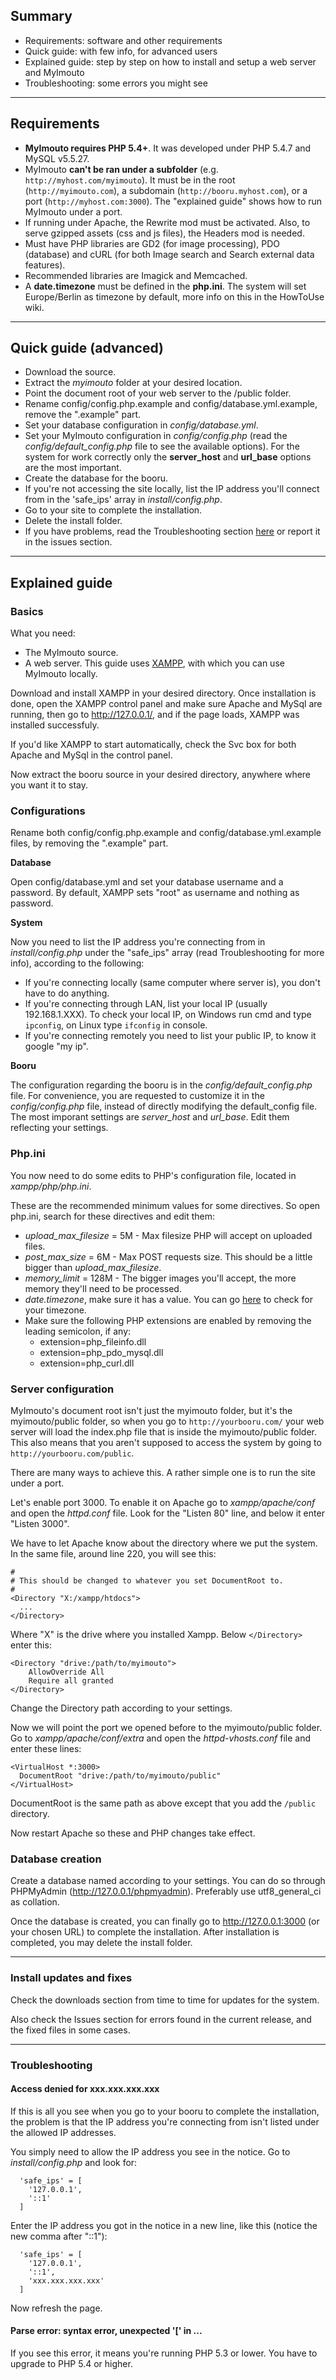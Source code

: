 ## Summary ##

  * Requirements: software and other requirements
  * Quick guide: with few info, for advanced users
  * Explained guide: step by step on how to install and setup a web server and MyImouto
  * Troubleshooting: some errors you might see


---


## Requirements ##

  * **MyImouto requires PHP 5.4+**. It was developed under PHP 5.4.7 and MySQL v5.5.27.
  * MyImouto **can't be ran under a subfolder** (e.g. `http://myhost.com/myimouto`). It must be in the root (`http://myimouto.com`), a subdomain (`http://booru.myhost.com`), or a port (`http://myhost.com:3000`). The "explained guide" shows how to run MyImouto under a port.
  * If running under Apache, the Rewrite mod must be activated. Also, to serve gzipped assets (css and js files), the Headers mod is needed.
  * Must have PHP libraries are GD2 (for image processing), PDO (database) and cURL (for both Image search and Search external data features).
  * Recommended libraries are Imagick and Memcached.
  * A **date.timezone** must be defined in the **php.ini**. The system will set Europe/Berlin as timezone by default, more info on this in the HowToUse wiki.


---


## Quick guide (advanced) ##

  * Download the source.
  * Extract the _myimouto_ folder at your desired location.
  * Point the document root of your web server to the /public folder.
  * Rename config/config.php.example and config/database.yml.example, remove the ".example" part.
  * Set your database configuration in _config/database.yml_.
  * Set your MyImouto configuration in _config/config.php_ (read the _config/default\_config.php_ file to see the available options). For the system for work correctly only the **server\_host** and **url\_base** options are the most important.
  * Create the database for the booru.
  * If you're not accessing the site locally, list the IP address you'll connect from in the 'safe\_ips' array in _install/config.php_.
  * Go to your site to complete the installation.
  * Delete the install folder.
  * If you have problems, read the Troubleshooting section [here](#Troubleshooting.md) or report it in the issues section.


---


## Explained guide ##

### Basics ###

What you need:
  * The MyImouto source.
  * A web server. This guide uses <a href='http://www.apachefriends.org/en/xampp.html'>XAMPP</a>, with which you can use MyImouto locally.

Download and install XAMPP in your desired directory. Once installation is done, open the XAMPP control panel and make sure Apache and MySql are running, then go to http://127.0.0.1/, and if the page loads, XAMPP was installed successfuly.

If you'd like XAMPP to start automatically, check the Svc box for both Apache and MySql in the control panel.

Now extract the booru source in your desired directory, anywhere where you want it to stay.

### Configurations ###

Rename both config/config.php.example and config/database.yml.example files, by removing the ".example" part.

**Database**

Open config/database.yml and set your database username and a password. By default, XAMPP sets "root" as username and nothing as password.

**System**

Now you need to list the IP address you're connecting from in _install/config.php_ under the "safe\_ips" array (read Troubleshooting for more info), according to the following:

  * If you're connecting locally (same computer where server is), you don't have to do anything.
  * If you're connecting through LAN, list your local IP (usually 192.168.1.XXX). To check your local IP, on Windows run cmd and type `ipconfig`, on Linux type `ifconfig` in console.
  * If you're connecting remotely you need to list your public IP, to know it google "my ip".

**Booru**

The configuration regarding the booru is in the _config/default\_config.php_ file. For convenience, you are requested to customize it in the _config/config.php_ file, instead of directly modifying the default\_config file.
The most imporant settings are _server\_host_ and _url\_base_. Edit them reflecting your settings.

### Php.ini ###

You now need to do some edits to PHP's configuration file, located in _xampp/php/php.ini_.

These are the recommended minimum values for some directives. So open php.ini, search for these directives and edit them:

  * _upload\_max\_filesize_ = 5M - Max filesize PHP will accept on uploaded files.
  * _post\_max\_size_ = 6M - Max POST requests size. This should be a little bigger than _upload\_max\_filesize_.
  * _memory\_limit_ = 128M - The bigger images you'll accept, the more memory they'll need to be processed.
  * _date.timezone_, make sure it has a value. You can go [here](http://www.php.net/manual/en/timezones.php) to check for your timezone.
  * Make sure the following PHP extensions are enabled by removing the leading semicolon, if any:
    * extension=php\_fileinfo.dll
    * extension=php\_pdo\_mysql.dll
    * extension=php\_curl.dll

### Server configuration ###

MyImouto's document root isn't just the myimouto folder, but it's the myimouto/public folder, so when you go to `http://yourbooru.com/` your web server will load the index.php file that is inside the myimouto/public folder. This also means that you aren't supposed to access the system by going to `http://yourbooru.com/public`.

There are many ways to achieve this. A rather simple one is to run the site under a port.

Let's enable port 3000. To enable it on Apache go to _xampp/apache/conf_ and open the _httpd.conf_ file. Look for the "Listen 80" line, and below it enter "Listen 3000".

We have to let Apache know about the directory where we put the system. In the same file, around line 220, you will see this:

```
#
# This should be changed to whatever you set DocumentRoot to.
#
<Directory "X:/xampp/htdocs">
  ...
</Directory>
```

Where "X" is the drive where you installed Xampp.
Below `</Directory>` enter this:

```
<Directory "drive:/path/to/myimouto">
    AllowOverride All
    Require all granted
</Directory>
```

Change the Directory path according to your settings.

Now we will point the port we opened before to the myimouto/public folder. Go to _xampp/apache/conf/extra_ and open the _httpd-vhosts.conf_ file and enter these lines:

```
<VirtualHost *:3000>
  DocumentRoot "drive:/path/to/myimouto/public"
</VirtualHost>
```

DocumentRoot is the same path as above except that you add the `/public` directory.

Now restart Apache so these and PHP changes take effect.

### Database creation ###

Create a database named according to your settings. You can do so through PHPMyAdmin (http://127.0.0.1/phpmyadmin). Preferably use utf8\_general\_ci as collation.

Once the database is created, you can finally go to http://127.0.0.1:3000 (or your chosen URL) to complete the installation. After installation is completed, you may delete the install folder.


---


### Install updates and fixes ###

Check the downloads section from time to time for updates for the system.

Also check the Issues section for errors found in the current release, and the fixed files in some cases.


---


### Troubleshooting ###

#### Access denied for xxx.xxx.xxx.xxx ####

If this is all you see when you go to your booru to complete the installation, the problem is that the IP address you're connecting from isn't listed under the allowed IP addresses.

You simply need to allow the IP address you see in the notice. Go to _install/config.php_ and look for:

```
  'safe_ips' = [
    '127.0.0.1',
    '::1'
  ]
```

Enter the IP address you got in the notice in a new line, like this (notice the new comma after "::1"):

```
  'safe_ips' = [
    '127.0.0.1',
    '::1',
    'xxx.xxx.xxx.xxx'
  ]
```

Now refresh the page.

#### Parse error: syntax error, unexpected '[' in ... ####

If you see this error, it means you're running PHP 5.3 or lower. You have to upgrade to PHP 5.4 or higher.